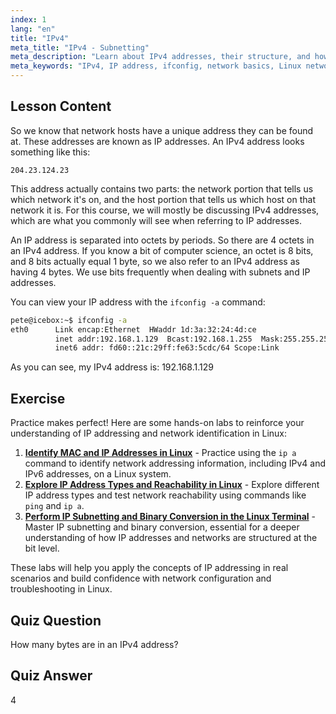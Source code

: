```yaml
---
index: 1
lang: "en"
title: "IPv4"
meta_title: "IPv4 - Subnetting"
meta_description: "Learn about IPv4 addresses, their structure, and how to find your IP using ifconfig. Understand network basics for Linux beginners."
meta_keywords: "IPv4, IP address, ifconfig, network basics, Linux networking, beginner, tutorial, guide"
---
```


## Lesson Content

So we know that network hosts have a unique address they can be found at. These addresses are known as IP addresses. An IPv4 address looks something like this:

```
204.23.124.23
```

This address actually contains two parts: the network portion that tells us which network it's on, and the host portion that tells us which host on that network it is. For this course, we will mostly be discussing IPv4 addresses, which are what you commonly will see when referring to IP addresses.

An IP address is separated into octets by periods. So there are 4 octets in an IPv4 address. If you know a bit of computer science, an octet is 8 bits, and 8 bits actually equal 1 byte, so we also refer to an IPv4 address as having 4 bytes. We use bits frequently when dealing with subnets and IP addresses.

You can view your IP address with the `ifconfig -a` command:

```bash
pete@icebox:~$ ifconfig -a
eth0      Link encap:Ethernet  HWaddr 1d:3a:32:24:4d:ce
          inet addr:192.168.1.129  Bcast:192.168.1.255  Mask:255.255.255.0
          inet6 addr: fd60::21c:29ff:fe63:5cdc/64 Scope:Link
```

As you can see, my IPv4 address is: 192.168.1.129

## Exercise

Practice makes perfect! Here are some hands-on labs to reinforce your understanding of IP addressing and network identification in Linux:

1. **[Identify MAC and IP Addresses in Linux](https://labex.io/labs/linux-identify-mac-and-ip-addresses-in-linux-592731)** - Practice using the `ip a` command to identify network addressing information, including IPv4 and IPv6 addresses, on a Linux system.
2. **[Explore IP Address Types and Reachability in Linux](https://labex.io/labs/linux-explore-ip-address-types-and-reachability-in-linux-592780)** - Explore different IP address types and test network reachability using commands like `ping` and `ip a`.
3. **[Perform IP Subnetting and Binary Conversion in the Linux Terminal](https://labex.io/labs/linux-perform-ip-subnetting-and-binary-conversion-in-the-linux-terminal-592782)** - Master IP subnetting and binary conversion, essential for a deeper understanding of how IP addresses and networks are structured at the bit level.

These labs will help you apply the concepts of IP addressing in real scenarios and build confidence with network configuration and troubleshooting in Linux.

## Quiz Question

How many bytes are in an IPv4 address?

## Quiz Answer

4
